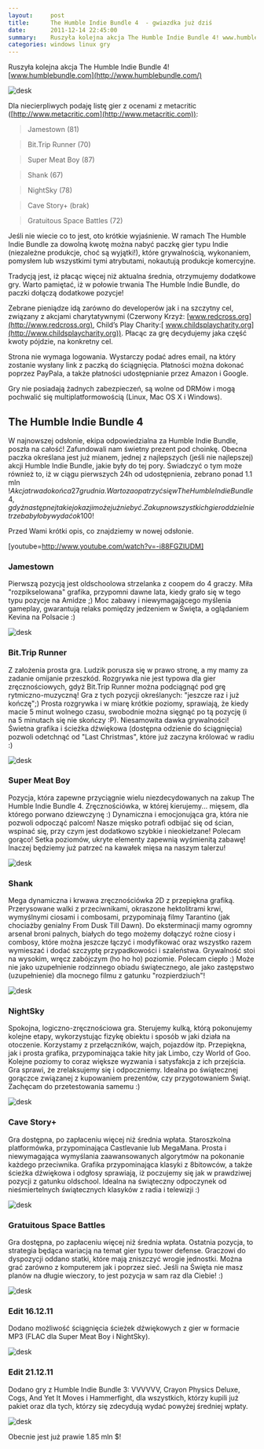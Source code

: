 ```yaml
---
layout:     post
title:      The Humble Indie Bundle 4  - gwiazdka już dziś
date:       2011-12-14 22:45:00
summary:    Ruszyła kolejna akcja The Humble Indie Bundle 4! www.humblebundle.comDla niecierpliwych podaję listę gier z ocenami z metacritic (http — //www.metacritic.com) — Jamestown (81)Bit.Trip Runner (70)Super Meat Boy (87)Shank (67)NightSky (78)Cave Story+ (brak)Gratuitous Space Battles (72)Jeśli nie wiecie co ...
categories: windows linux gry
---
```




Ruszyła kolejna akcja The Humble Indie Bundle 4! 
[www.humblebundle.com](http://www.humblebundle.com/)



![desk](https://raw.githubusercontent.com/djfoxer/djfoxer.github.io/master/_img/2011-12-14-_156_/g_-_608x405_-_-_29333x20111214211144_0.png)



Dla niecierpliwych podaję listę gier z ocenami z metacritic ([http://www.metacritic.com](http://www.metacritic.com)):

<blockquote>
<p>Jamestown (81)</p>
</blockquote>
<blockquote>
<p>Bit.Trip Runner (70)</p>
</blockquote>
<blockquote>
<p>Super Meat Boy (87)</p>
</blockquote>
<blockquote>
<p>Shank (67)</p>
</blockquote>
<blockquote>
<p>NightSky (78)</p>
</blockquote>
<blockquote>
<p>Cave Story+ (brak)</p>
</blockquote>
<blockquote>
<p>Gratuitous Space Battles (72)</p>
</blockquote>

Jeśli nie wiecie co to jest, oto krótkie wyjaśnienie. W ramach The Humble Indie Bundle za dowolną kwotę można nabyć paczkę gier typu Indie (niezależne produkcje, choć są wyjątki!), które grywalnością, wykonaniem, pomysłem lub wszystkimi tymi atrybutami, nokautują produkcje komercyjne. 

Tradycją jest, iż płacąc więcej niż aktualna średnia, otrzymujemy dodatkowe gry. Warto pamiętać, iż w połowie trwania The Humble Indie Bundle, do paczki dołączą dodatkowe pozycje!

Zebrane pieniądze idą zarówno do developerów jak i na szczytny cel, związany z akcjami charytatywnymi (Czerwony Krzyż: [www.redcross.org](http://www.redcross.org), Child’s Play Charity:[ www.childsplaycharity.org](http://www.childsplaycharity.org)). Płacąc za grę decydujemy jaka część kwoty pójdzie, na konkretny cel. 

Strona nie wymaga logowania. Wystarczy podać adres email, na który zostanie wysłany link z paczką do ściągnięcia. Płatności można dokonać poprzez PayPala, a także  płatności udostępnianie przez Amazon i Google.

Gry nie posiadają żadnych zabezpieczeń, są wolne od DRMów i mogą pochwalić się multiplatformowością (Linux, Mac OS X i Windows).




## The Humble Indie Bundle 4



W najnowszej odsłonie, ekipa odpowiedzialna za Humble Indie Bundle, poszła na całość! Zafundowali nam świetny prezent pod choinkę. Obecna paczka określana jest już mianem, jednej z najlepszych (jeśli nie najlepszej) akcji  Humble Indie Bundle, jakie były do tej pory.
Świadczyć o tym może również to, iż w ciągu pierwszych 24h od udostępnienia, zebrano ponad 1.1 mln $! Akcja trwa do końca 27 grudnia. Warto zaopatrzyć się w The Humble Indie Bundle 4, gdyż następnej takiej okazji może już nie być. Za kupno wszystkich gier oddzielnie trzeba byłoby wydać ok 100$!


Przed Wami krótki opis, co znajdziemy w nowej odsłonie.

[youtube=http://www.youtube.com/watch?v=-i88FGZIUDM]




### Jamestown



Pierwszą pozycją jest oldschoolowa strzelanka z coopem do 4 graczy. Miła "rozpikselowana" grafika, przypomni dawne lata, kiedy grało się w tego typu pozycje na Amidze ;) Moc zabawy i niewymagającego myślenia gameplay, gwarantują relaks pomiędzy jedzeniem w Święta, a oglądaniem Kevina na Polsacie :)



![desk](https://raw.githubusercontent.com/djfoxer/djfoxer.github.io/master/_img/2011-12-14-_156_/g_-_608x405_-_-_29333x20111214223418_0.png)





### Bit.Trip Runner



Z założenia prosta gra. Ludzik porusza się w prawo stronę, a my mamy za zadanie omijanie przeszkód. Rozgrywka nie jest typowa dla gier zręcznościowych, gdyż Bit.Trip Runner można podciągnąć pod grę rytmiczno-muzyczną! Gra z tych pozycji określanych: "jeszcze raz i już kończę";) Prosta rozgrywka i w miarę krótkie poziomy, sprawiają, że kiedy macie 5 minut wolnego czasu, swobodnie można sięgnąć po tą pozycję (i na 5 minutach się nie skończy :P). Niesamowita dawka grywalności! Świetna grafika i ścieżka dźwiękowa (dostępna odzienie do ściągnięcia) pozwoli odetchnąć od "Last Christmas", które już zaczyna królować w radiu :)



![desk](https://raw.githubusercontent.com/djfoxer/djfoxer.github.io/master/_img/2011-12-14-_156_/g_-_608x405_-_-_29333x20111214223430_0.png)





### Super Meat Boy



Pozycja, która zapewne przyciągnie wielu niezdecydowanych na zakup The Humble Indie Bundle 4. Zręcznościówka, w której kierujemy... mięsem, dla którego porwano dziewczynę :) Dynamiczna i emocjonująca gra, która nie pozwoli odpocząć palcom! Nasze mięsko potrafi odbijać się od ścian, wspinać się, przy czym jest dodatkowo szybkie i nieokiełzane! Polecam gorąco! Setka poziomów, ukryte elementy zapewnią wyśmienitą zabawę! Inaczej będziemy już patrzeć na kawałek mięsa na naszym talerzu!



![desk](https://raw.githubusercontent.com/djfoxer/djfoxer.github.io/master/_img/2011-12-14-_156_/g_-_608x405_-_-_29333x20111214223442_0.png)





### Shank

 

Mega dynamiczna i krwawa zręcznościówka 2D z przepiękna grafiką. Przerysowane walki z przeciwnikami, okraszone hektolitrami krwi, wymyślnymi ciosami i combosami,   przypominają filmy Tarantino (jak chociażby genialny From Dusk Till Dawn). Do eksterminacji mamy ogromny arsenał broni palnych, białych do tego możemy dołączyć rożne ciosy i combosy, które można jeszcze łączyć i modyfikować oraz wszystko razem wymieszać i dodać szczyptę przypadkowości i szaleństwa. Grywalność stoi na wysokim, wręcz zabójczym (ho ho ho) poziomie. Polecam ciepło :) Może nie jako uzupełnienie rodzinnego obiadu świątecznego, ale jako zastępstwo (uzupełnienie) dla mocnego filmu z gatunku "rozpierdziuch"!



![desk](https://raw.githubusercontent.com/djfoxer/djfoxer.github.io/master/_img/2011-12-14-_156_/g_-_608x405_-_-_29333x20111214223454_0.png)





### NightSky



Spokojna, logiczno-zręcznościowa gra. Sterujemy kulką, którą pokonujemy kolejne etapy, wykorzystując fizykę obiektu i sposób w jaki działa na otoczenie. Korzystamy z przełączników, wajch, pojazdów itp. Przepiękna, jak i prosta grafika, przypominająca takie hity jak Limbo, czy World of Goo. Kolejne poziomy to coraz większe wyzwania i satysfakcja z ich przejścia. Gra sprawi, że zrelaksujemy się i odpoczniemy. Idealna po świątecznej gorączce związanej z kupowaniem prezentów, czy przygotowaniem Świąt. Zachęcam do przetestowania samemu :)



![desk](https://raw.githubusercontent.com/djfoxer/djfoxer.github.io/master/_img/2011-12-14-_156_/g_-_608x405_-_-_29333x20111214223513_0.png)





### Cave Story+



Gra dostępna, po zapłaceniu więcej niż średnia wpłata.
Staroszkolna platformówka, przypominająca Castlevanie lub MegaMana. Prosta i niewymagająca wymyślania zaawansowanych algorytmów na pokonanie każdego przeciwnika. Grafika przypominająca klasyki z 8bitowców, a także ścieżka dźwiękowa i odgłosy sprawiają, iż poczujemy się jak w prawdziwej pozycji z gatunku oldschool. Idealna na świąteczny odpoczynek od nieśmiertelnych świątecznych  klasyków z radia i telewizji :)



![desk](https://raw.githubusercontent.com/djfoxer/djfoxer.github.io/master/_img/2011-12-14-_156_/g_-_608x405_-_-_29333x20111214223541_0.png)





### Gratuitous Space Battles



Gra dostępna, po zapłaceniu więcej niż średnia wpłata.
Ostatnia pozycja, to strategia będąca wariacją na temat gier typu tower defense. Graczowi do dyspozycji oddano statki, które mają zniszczyć wrogie jednostki. Można grać zarówno z komputerem jak i poprzez sieć. Jeśli na Święta nie masz planów na długie wieczory, to jest pozycja w sam raz dla Ciebie! :)



![desk](https://raw.githubusercontent.com/djfoxer/djfoxer.github.io/master/_img/2011-12-14-_156_/g_-_608x405_-_-_29333x20111214223611_0.png)





### Edit 16.12.11



Dodano możliwość ściągnięcia ścieżek dźwiękowych z gier w formacie MP3 (FLAC dla Super Meat Boy i NightSky).



![desk](https://raw.githubusercontent.com/djfoxer/djfoxer.github.io/master/_img/2011-12-14-_156_/g_-_608x405_-_-_29333x20111216221636_0.png)





### Edit 21.12.11



Dodano gry z Humble Indie Bundle 3: VVVVVV, Crayon Physics Deluxe, Cogs, And Yet It Moves i Hammerfight, dla wszystkich, którzy kupili już pakiet oraz dla tych, którzy się zdecydują wydać powyżej średniej wpłaty.  




![desk](https://raw.githubusercontent.com/djfoxer/djfoxer.github.io/master/_img/2011-12-14-_156_/g_-_608x405_-_-_29333x20111221190516_0.png)



Obecnie jest już prawie 1.85 mln $!